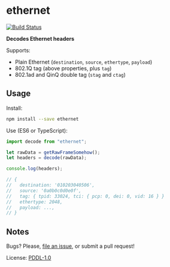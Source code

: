 # ethernet

[![Build Status](https://travis-ci.org/dancasey/ethernet.svg?branch=master)](https://travis-ci.org/dancasey/ethernet)

**Decodes Ethernet headers**

Supports:

- Plain Ethernet (`destination`, `source`, `ethertype`, `payload`)
- 802.1Q tag (above properties, plus `tag`)
- 802.1ad and QinQ double tag (`stag` and `ctag`)

## Usage

Install:

```bash
npm install --save ethernet
```

Use (ES6 or TypeScript):

```js
import decode from "ethernet";

let rawData = getRawFrameSomehow();
let headers = decode(rawData);

console.log(headers);

// { 
//   destination: '010203040506',
//   source: '0a0b0c0d0e0f',
//   tag: { tpid: 33024, tci: { pcp: 0, dei: 0, vid: 16 } }
//   ethertype: 2048,
//   payload: ...,
// }
```

## Notes

Bugs? Please, [file an issue](https://github.com/dancasey/ethernet/issues/new), or submit a pull request!

License: [PDDL-1.0](https://spdx.org/licenses/PDDL-1.0)
